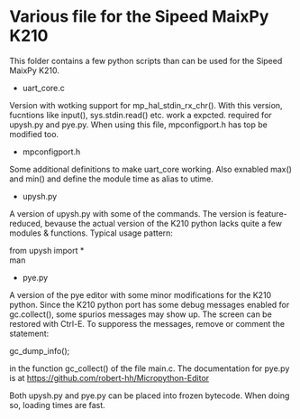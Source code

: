 # Various file for the Sipeed MaixPy K210

This folder contains a few python scripts than can be used for the Sipeed MaixPy K210.

- uart_core.c

Version with wotking support for mp_hal_stdin_rx_chr(). With this version, fucntions like
input(), sys.stdin.read() etc. work a expcted. required for upysh.py and pye.py. When using this file, mpconfigport.h has top be modified too.

- mpconfigport.h

Some additional definitions to make uart_core working. Also exnabled max() and min() and define the module time as alias to utime.

- upysh.py

A version of upysh.py with some of the commands. The version is feature-reduced, bevause
the actual version of the K210 python lacks quite a few modules & functions. Typical usage pattern:  

from upysh import *  
man

- pye.py

A version of the pye editor with some minor modifications for the K210 python. Since the
K210 python port has some debug messages enabled for gc.collect(), some spurios messages may show up. The screen can be restored with Ctrl-E. To supporess the messages, remove
or comment the statement: 

gc_dump_info();  

in the function gc_collect() of the file main.c. The documentation for pye.py is at https://github.com/robert-hh/Micropython-Editor

Both upysh.py and pye.py can  be placed into frozen bytecode. When doing so, loading
times are fast.
